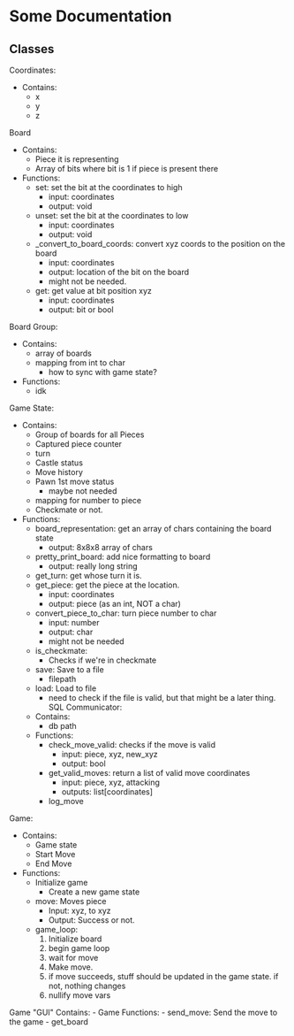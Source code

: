 # Some Documentation

## Classes
Coordinates:
- Contains:
    - x
    - y
    - z

Board
- Contains:
    - Piece it is representing
    - Array of bits where bit is 1 if piece is present there
- Functions:
    - set: set the bit at the coordinates to high
        - input: coordinates
        - output: void
    - unset: set the bit at the coordinates to low
        - input: coordinates
        - output: void
    - \_convert\_to\_board\_coords: convert xyz coords to the position on the board
        - input: coordinates
        - output: location of the bit on the board
        - might not be needed.
    - get: get value at bit position xyz
        - input: coordinates
        - output: bit or bool

Board Group:
- Contains:
    - array of boards
    - mapping from int to char
        - how to sync with game state?
- Functions:
    - idk

Game State:
- Contains:
    - Group of boards for all Pieces
    - Captured piece counter
    - turn
    - Castle status
    - Move history
    - Pawn 1st move status
        - maybe not needed
    - mapping for number to piece
    - Checkmate or not.
- Functions:
    - board\_representation: get an array of chars containing the board state
        - output: 8x8x8 array of chars
    - pretty\_print\_board: add nice formatting to board
        - output: really long string
    - get\_turn: get whose turn it is.
    - get\_piece: get the piece at the location.
        - input: coordinates
        - output: piece (as an int, NOT a char)
    - convert\_piece\_to\_char: turn piece number to char
        - input: number
        - output: char
        - might not be needed
    - is\_checkmate:
        - Checks if we're in checkmate
    - save: Save to a file
        - filepath
    - load: Load to file
        - need to check if the file is valid, but that might be a later thing.
SQL Communicator:
    - Contains:
        - db path
    - Functions:
        - check\_move\_valid: checks if the move is valid
            - input: piece, xyz, new\_xyz
            - output: bool
        - get\_valid\_moves: return a list of valid move coordinates
            - input: piece, xyz, attacking
            - outputs: list[coordinates]
        - log\_move

Game:
- Contains:
    - Game state
    - Start Move
    - End Move
- Functions:
    - Initialize game
        - Create a new game state
    - move: Moves piece
        - Input: xyz, to xyz
        - Output: Success or not.
    - game\_loop:
        1. Initialize board
        2. begin game loop
        3. wait for move
        4. Make move.
        5. if move succeeds, stuff should be updated in the game state. if not, nothing changes
        6. nullify move vars

Game "GUI"
Contains:
    - Game
Functions:
    - send\_move: Send the move to the game
    - get\_board
        
